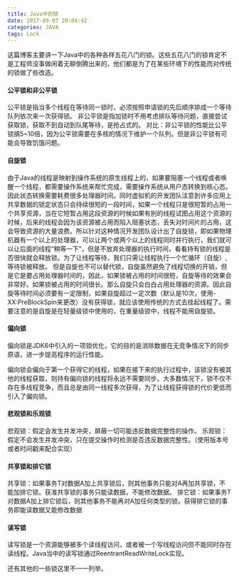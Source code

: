 ```yaml
---
title: Java中的锁
date: 2017-09-07 20:04:42
categories: JAVA
tags: Lock
---
```

这篇博客主要讲一下Java中的各种各样五花八门的锁。这些五花八门的锁肯定不是工程师没事做闲着无聊倒腾出来的，他们都是为了在某些环境下的性能而对传统的锁做了些改造。
#### 公平锁和非公平锁
公平锁是指当多个线程在等待同一锁时，必须按照申请锁的先后顺序排成一个等待队列依次来一次获得锁。
非公平锁是指加锁时不用考虑排队等待问题，直接尝试获取锁，获取不到自动到队尾等待，是抢占式的。
对比：非公平锁的性能比公平锁搞5~10倍，因为公平锁需要在多核的情况下维护一个队列。但是非公平锁有可能会导致饥饿问题。
#### 自旋锁
由于Java的线程是映射到操作系统的原生线程上的，如果要阻塞一个线程或者唤醒一个线程，都需要操作系统来帮忙完成，需要操作系统从用户态转换到核心态。因此状态转换需要耗费很多处理器时间。同时虚拟机的开发团队注意到许多应用上共享数据的锁定状态只会持续很短的一段时间，如果一个线程只是很短暂的占用一个共享资源，当在它短暂占用这段资源的时候如果有别的线程试图占用这个资源的时候，后来的线程会因为该资源被占用而陷入阻塞状态，丢失对时间片的占用，这会导致资源的大量浪费。所以针对这种情况开发团队设计出了自旋锁，即如果物理机器有一个以上的处理器，可以让两个或两个以上的线程同时并行执行，我们就可以让后面的线程“稍等一下”，但是不放弃处理器的执行时间，看看持有锁的线程是否很快就会释放锁。为了让线程等待，我们只需让线程执行一个忙循环（自旋）,等待锁被释放。
但是自旋也不可以替代锁，自旋虽然避免了线程切换的开销，但是它是要占用处理器时间的，因此，如果锁被占用的时间很短，自旋等待的效果会非常好。如果锁被占用的时间很长。那么自旋只会白白占用处理器的资源。因此自旋等待时间必须要有一定限制，如果自旋超过一定次数（默认是10次，使用-XX:PreBlockSpin来更改）没有获得锁，就应该使用传统的方式去挂起线程了。需要注意的是自旋是在轻量级锁中使用的，在重量级锁中，线程不能用自旋锁。

<!--more-->

#### 偏向锁
偏向锁是JDK6中引入的一项锁优化，它的目的是消除数据在无竞争情况下的同步原语，进一步提高程序的运行性能。

偏向锁会偏向于第一个获得它的线程，如果在接下来的执行过程中，该锁没有被其他的线程获取，则持有偏向锁的线程将永远不需要同步。大多数情况下，锁不仅不存在多线程竞争，而且总是由同一线程多次获得，为了让线程获得锁的代价更低而引入了偏向锁。

#### 悲观锁和乐观锁
悲观锁：假定会发生并发冲突，屏蔽一切可能违反数据完整性的操作。 
乐观锁：假定不会发生并发冲突，只在提交操作时检测是否违反数据完整性。（使用版本号或者时间戳来配合实现）

#### 共享锁和排它锁

共享锁：如果事务T对数据A加上共享锁后，则其他事务只能对A再加共享锁，不能加排它锁。获准共享锁的事务只能读数据，不能修改数据。 
排它锁：如果事务T对数据A加上排它锁后，则其他事务不能再对A加任何类型的锁。获得排它锁的事务即能读数据又能修改数据

#### 读写锁

读写锁是一个资源能够被多个读线程访问，或者被一个写线程访问但不能同时存在读线程。Java当中的读写锁通过ReentrantReadWriteLock实现。

还有其他的一些锁这里不一一列举。

















